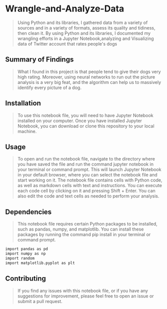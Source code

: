 # Wrangle-and-Analyze-Data
> Using Python and its libraries, I gathered data from a variety of sources and in a variety of formats, assess its quality and tidiness, then clean it. By using Python and its libraries, I documented my wrangling efforts in a Jupyter Notebook,analyzing and Visualizing data of Twitter account that rates people's dogs

## Summary of Findings

> What I found in this project is that people tend to give their dogs very high rating. Moreover, using neural networks to run out the picture analysis is a very big feat, and the algorithm can help us to massively identify every picture of a dog.

## Installation
> To use this notebook file, you will need to have Jupyter Notebook installed on your computer. Once you have installed Jupyter Notebook, you can download or clone this repository to your local machine.


## Usage

> To open and run the notebook file, navigate to the directory where you have saved the file and run the command jupyter notebook in your terminal or command prompt. This will launch Jupyter Notebook in your default browser, where you can select the notebook file and start working on it.
> The notebook file contains cells with Python code, as well as markdown cells with text and instructions. You can execute each code cell by clicking on it and pressing Shift + Enter. You can also edit the code and text cells as needed to perform your analysis.

## Dependencies

> This notebook file requires certain Python packages to be installed, such as pandas, numpy, and matplotlib. You can install these packages by running the command pip install <package-name> in your terminal or command prompt.
  ```bash
  import pandas as pd
  import numpy as np
  import random
  import matplotlib.pyplot as plt
  ```
## Contributing

> If you find any issues with this notebook file, or if you have any suggestions for improvement, please feel free to open an issue or submit a pull request.

